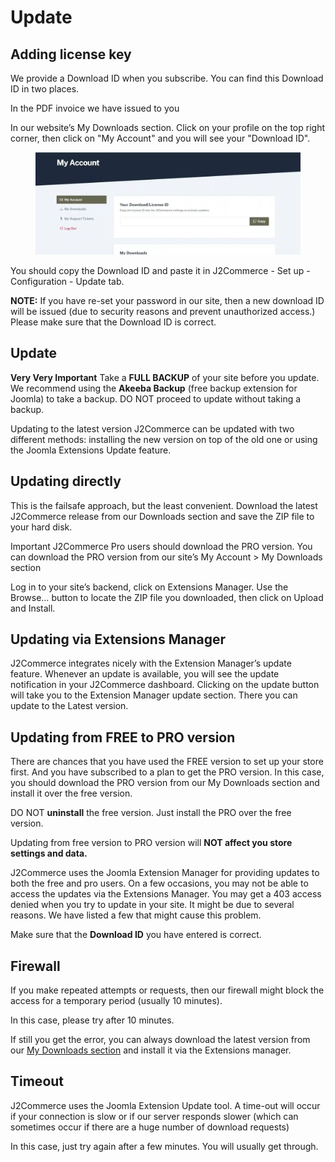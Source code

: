 # Update

## Adding license key <a href="#adding-license-key" id="adding-license-key"></a>

We provide a Download ID when you subscribe. You can find this Download ID in two places.

In the PDF invoice we have issued to you

In our website’s My Downloads section. Click on your profile on the top right corner, then click on "My Account" and you will see your "Download ID".

<figure><img src="../.gitbook/assets/download id.webp" alt=""><figcaption></figcaption></figure>

You should copy the Download ID and paste it in J2Commerce - Set up - Configuration - Update tab.

**NOTE:** If you have re-set your password in our site, then a new download ID will be issued (due to security reasons and prevent unauthorized access.) Please make sure that the Download ID is correct.

## Update <a href="#update" id="update"></a>

**Very Very Important** Take a **FULL BACKUP** of your site before you update. We recommend using the **Akeeba Backup** (free backup extension for Joomla) to take a backup. DO NOT proceed to update without taking a backup.

Updating to the latest version J2Commerce can be updated with two different methods: installing the new version on top of the old one or using the Joomla Extensions Update feature.

## Updating directly <a href="#updating-directly" id="updating-directly"></a>

This is the failsafe approach, but the least convenient. Download the latest J2Commerce release from our Downloads section and save the ZIP file to your hard disk.

Important J2Commerce Pro users should download the PRO version. You can download the PRO version from our site’s My Account > My Downloads section

Log in to your site’s backend, click on Extensions Manager. Use the Browse… button to locate the ZIP file you downloaded, then click on Upload and Install.

## Updating via Extensions Manager <a href="#updating-via-extensions-manager" id="updating-via-extensions-manager"></a>

J2Commerce integrates nicely with the Extension Manager’s update feature. Whenever an update is available, you will see the update notification in your J2Commerce dashboard. Clicking on the update button will take you to the Extension Manager update section. There you can update to the Latest version.

## Updating from FREE to PRO version <a href="#updating-from-free-to-pro-version" id="updating-from-free-to-pro-version"></a>

There are chances that you have used the FREE version to set up your store first. And you have subscribed to a plan to get the PRO version. In this case, you should download the PRO version from our My Downloads section and install it over the free version.

DO NOT **uninstall** the free version. Just install the PRO over the free version.

Updating from free version to PRO version will **NOT affect you store settings and data.**

J2Commerce uses the Joomla Extension Manager for providing updates to both the free and pro users. On a few occasions, you may not be able to access the updates via the Extensions Manager. You may get a 403 access denied when you try to update in your site. It might be due to several reasons. We have listed a few that might cause this problem.

Make sure that the **Download ID** you have entered is correct.

## Firewall <a href="#firewall" id="firewall"></a>

If you make repeated attempts or requests, then our firewall might block the access for a temporary period (usually 10 minutes).

In this case, please try after 10 minutes.

If still you get the error, you can always download the latest version from our [My Downloads section](https://www.j2commerce.com/my-account) and install it via the Extensions manager.

## Timeout <a href="#timeout" id="timeout"></a>

J2Commerce uses the Joomla Extension Update tool. A time-out will occur if your connection is slow or if our server responds slower (which can sometimes occur if there are a huge number of download requests)

In this case, just try again after a few minutes. You will usually get through.
